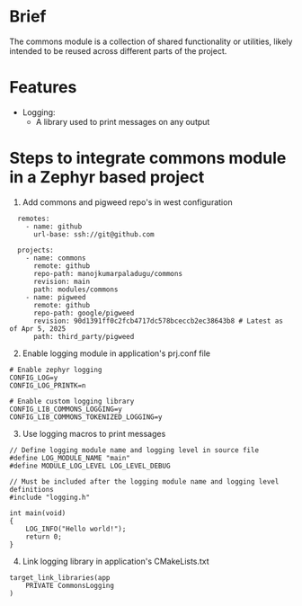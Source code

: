 # Brief
The commons module is a collection of shared functionality or utilities, likely intended to be reused across different parts of the project.

# Features
* Logging:
  * A library used to print messages on any output

# Steps to integrate commons module in a Zephyr based project
1. Add commons and pigweed repo's in west configuration
```
  remotes:
    - name: github
      url-base: ssh://git@github.com

  projects:
    - name: commons
      remote: github
      repo-path: manojkumarpaladugu/commons
      revision: main
      path: modules/commons
    - name: pigweed
      remote: github
      repo-path: google/pigweed
      revision: 90d1391ff0c2fcb4717dc578bceccb2ec38643b8 # Latest as of Apr 5, 2025
      path: third_party/pigweed
```
2. Enable logging module in application's prj.conf file
```
# Enable zephyr logging
CONFIG_LOG=y
CONFIG_LOG_PRINTK=n

# Enable custom logging library
CONFIG_LIB_COMMONS_LOGGING=y
CONFIG_LIB_COMMONS_TOKENIZED_LOGGING=y
```

3. Use logging macros to print messages
```
// Define logging module name and logging level in source file
#define LOG_MODULE_NAME "main"
#define MODULE_LOG_LEVEL LOG_LEVEL_DEBUG

// Must be included after the logging module name and logging level definitions
#include "logging.h"

int main(void)
{
    LOG_INFO("Hello world!");
    return 0;
}
```

4. Link logging library in application's CMakeLists.txt
```
target_link_libraries(app
    PRIVATE CommonsLogging
)
```
